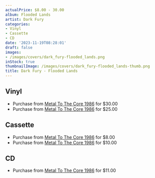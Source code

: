 ```yaml
---
actualPrice: $8.00 - 30.00
album: Flooded Lands
artist: Dark Fury
categories:
- Vinyl
- Cassette
- CD
date: '2023-11-19T08:28:01'
draft: false
images:
- /images/covers/dark_fury-flooded_lands.png
inStock: true
thumbnailImage: /images/covers/dark_fury-flooded_lands-thumb.png
title: Dark Fury - Flooded Lands
---
```


## Vinyl
* Purchase from [Metal To The Core 1986](https://metaltothecore1986.com/shop/dark-fury-flooded-lands-12-lp/) for $30.00
* Purchase from [Metal To The Core 1986](https://metaltothecore1986.com/shop/dark-fury-flooded-lands-12-lp/) for $25.00
## Cassette
* Purchase from [Metal To The Core 1986](https://metaltothecore1986.com/shop/dark-fury-flooded-lands-cassette/) for $8.00
* Purchase from [Metal To The Core 1986](https://metaltothecore1986.com/shop/dark-fury-flooded-lands-cassette/) for $10.00
## CD
* Purchase from [Metal To The Core 1986](https://metaltothecore1986.com/shop/dark-fury-flooded-lands-cd/) for $11.00

